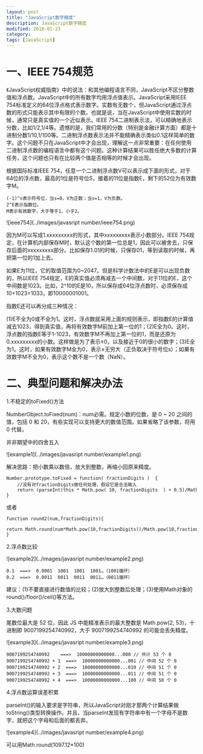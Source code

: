 ```yaml
---
layout: post
title: "JavaScript数字精度"
description: JavaScript数字精度
modified: 2018-01-23
category: 
tags: [JavaScript]
---
```


# 一、IEEE 754规范

《JavaScript权威指南》中的说法：和其他编程语言不同，JavaScript不区分整数值和浮点数。JavaScript中的所有数字均用浮点值表示。JavaScript采用IEEE 754标准定义的64位浮点格式表示数字。实数有无数个，但JavaScript通过浮点数的形式只能表示其中有限的个数。也就是说，当在JavaScript中使用实数的时候，通常只是真实值的一个近似表示。IEEE 754二进制表示法，可以精确地表示分数，比如1/2,1/4等。遗憾的是，我们常用的分数（特别是金融计算方面）都是十进制分数1/10,1/100等。二进制浮点数表示法并不能精确表示类似0.1这样简单的数字。这个问题不只在JavaScript中才会出现，理解这一点非常重要：在任何使用二进制浮点数的编程语言中都有这个问题。这种计算结果可以胜任绝大多数的计算任务，这个问题也只有在比较两个值是否相等的时候才会出现。

根据国际标准IEEE 754，任意一个二进制浮点数V可以表示成下面的形式，对于64位的浮点数，最高的1位是符号位S，接着的11位是指数E，剩下的52位为有效数字M。

    (-1)^s表示符号位，当s=0，V为正数；当s=1，V为负数。
    2^E表示指数位。
    M表示有效数字，大于等于1，小于2。

![ieee754](../images/javasript number/ieee754.png)

因为M可以写成1.xxxxxxxxx的形式，其中xxxxxxxxx表示小数部分。IEEE 754规定，在计算机内部保存M时，默认这个数的第一位总是1，因此可以被舍去，只保存后面的xxxxxxxxx部分。比如保存1.01的时候，只保存01，等到读取的时候，再把第一位的1加上去。

如果E为11位，它的取值范围为0~2047。但是科学计数法中的E是可以出现负数的，所以IEEE 754规定，E的真实值必须再减去一个中间数，对于11位的E，这个中间数是1023。比如，2^10的E是10，所以保存成64位浮点数时，必须保存成10+1023=1033，即10000001001。

指数E还可以再分成三种情况：

(1)E不全为0或不全为1。这时，浮点数就采用上面的规则表示，即指数E的计算值减去1023，得到真实值，再将有效数字M前加上第一位的1；(2)E全为0。这时，浮点数的指数E等于1-1023，有效数字M不再加上第一位的1，而是还原为0.xxxxxxxxx的小数。这样做是为了表示±0，以及接近于0的很小的数字；(3)E全为1。这时，如果有效数字M全为0，表示±无穷大（正负取决于符号位s）；如果有效数字M不全为0，表示这个数不是一个数（NaN）。

# 二、典型问题和解决办法

1.不稳定的toFixed()方法

NumberObject.toFixed(num)：num必需。规定小数的位数，是 0 ~ 20 之间的值，包括 0 和 20，有些实现可以支持更大的数值范围。如果省略了该参数，将用 0 代替。

并非期望中的四舍五入

![example1](../images/javasript number/example1.png)

解决思路：把小数乘以数倍，放大到整数，再缩小回原来精度。

	Number.prototype.toFixed = function( fractionDigits )  {
	    //没有对fractionDigits做任何处理，假设它是合法输入 
	    return (parseInt(this * Math.pow( 10, fractionDigits  ) + 0.5)/Math.pow(10,fractionDigts)).toString();  
	}

或者

	function round2(num,fractionDigits){
		return Math.round(num*Math.pow(10,fractionDigits))/Math.pow(10,fractionDigits); 
	}

2.浮点数比较

![example2](../images/javasript number/example2.png)

	0.1  ===>  0.0001  1001  1001  1001…（1001循环）
	0.2  ===>  0.0011  0011  0011  0011…（0011循环）

建议：(1)不要直接进行数值的比较；(2)放大到整数后处理；(3)使用Math对象的round()/floor()/ceil()等方法。

3.大数问题

尾数位最大是 52 位，因此 JS 中能精准表示的最大整数是 Math.pow(2, 53)，十进制即 9007199254740992，大于 9007199254740992 的可能会丢失精度。

![example3](../images/javasript number/example3.png)

	9007199254740992  	===>  10000000000000...000 // 共计 53 个 0
	9007199254740992 + 1  ===>  10000000000000...001 // 中间 52 个 0
	9007199254740992 + 2  ===>  10000000000000...010 // 中间 51 个 0
	9007199254740992 + 3  ===>  10000000000000...011 // 中间 51 个 0
	9007199254740992 + 4  ===>  10000000000000...100 // 中间 50 个 0

4.浮点数运算误差积累

parseInt()的输入要求是字符串，所以JavaScript对刚才那两个计算结果做toString()类型转换操作。并且，当parseInt发现有字符串中有一个字母不是数字，就把这个字母和后面的都丢弃。

![example4](../images/javasript number/example4.png)

可以用Math.round(1097.12*100)
